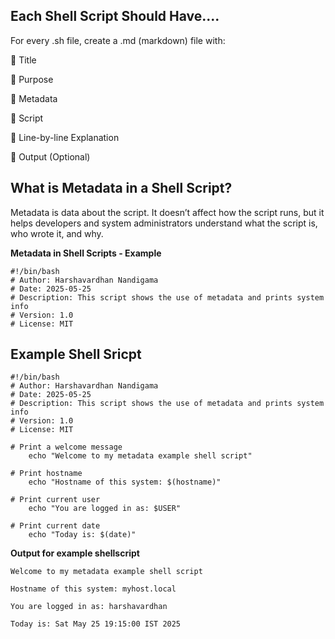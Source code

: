 


## Each Shell Script Should Have....
For every .sh file, create a .md (markdown) file with:

🔹 Title

🔹 Purpose

🔹 Metadata

🔹 Script

🔹 Line-by-line Explanation

🔹 Output (Optional)


##  What is Metadata in a Shell Script?

Metadata is data about the script. It doesn’t affect how the script runs, but it helps developers and system administrators understand what the script is, who wrote it, and why.

 **Metadata in Shell Scripts - Example**

    #!/bin/bash
    # Author: Harshavardhan Nandigama
    # Date: 2025-05-25
    # Description: This script shows the use of metadata and prints system info
    # Version: 1.0
    # License: MIT


## Example Shell Sricpt

    #!/bin/bash
    # Author: Harshavardhan Nandigama
    # Date: 2025-05-25
    # Description: This script shows the use of metadata and prints system info
    # Version: 1.0
    # License: MIT

    # Print a welcome message
        echo "Welcome to my metadata example shell script"

    # Print hostname
        echo "Hostname of this system: $(hostname)"

    # Print current user
        echo "You are logged in as: $USER"

    # Print current date
        echo "Today is: $(date)"

**Output for example shellscript**

    Welcome to my metadata example shell script

    Hostname of this system: myhost.local

    You are logged in as: harshavardhan

    Today is: Sat May 25 19:15:00 IST 2025
